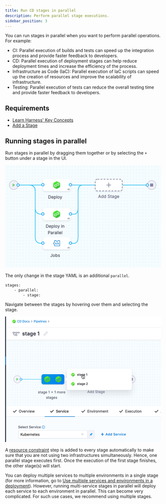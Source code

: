 ```yaml
---
title: Run CD stages in parallel
description: Perform parallel stage executions.
sidebar_position: 3
---
```


You can run stages in parallel when you want to perform parallel operations. For example:

- CI: Parallel execution of builds and tests can speed up the integration process and provide faster feedback to developers.
- CD: Parallel execution of deployment stages can help reduce deployment times and increase the efficiency of the process.
- Infrastructure as Code (IaC): Parallel execution of IaC scripts can speed up the creation of resources and improve the scalability of infrastructure.
- Testing: Parallel execution of tests can reduce the overall testing time and provide faster feedback to developers.

## Requirements

* [Learn Harness' Key Concepts](../../get-started/key-concepts.md)
* [Add a Stage](add-a-stage.md)

## Running stages in parallel

Run stages in parallel by dragging them together or by selecting the `+` button under a stage in the UI. 

![](./static/add-a-stage-57.png)

The only change in the stage YAML is an additional `parallel`. 

```
stages:
    - parallel:
        - stage: 
```

Navigate between the stages by hovering over them and selecting the stage.

![](./static/run-stages-in-parallel.png)

A [resource constraint](/docs/continuous-delivery/manage-deployments/deployment-resource-constraints/) step is added to every stage automatically to make sure that you are not using two infrastructures simultaneously. Hence, one parallel stage executes first. Once the execution of the first stage finishes, the other stage(s) will start.

You can deploy multiple services to multiple environments in a single stage (for more information, go to [Use multiple services and environments in a deployment](/docs/continuous-delivery/x-platform-cd-features/advanced/multiserv-multienv/)). However, running multi-service stages in parallel will deploy each service to each environment in parallel. This can become very complicated. For such use cases, we recommend using multiple stages.

